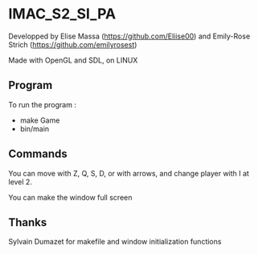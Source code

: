 # IMAC_S2_SI_PA

Developped by Elise Massa (https://github.com/Eliise00) and Emily-Rose Strich (https://github.com/emilyrosest)

Made with OpenGL and SDL, on LINUX

## Program

To run the program :

- make Game
- bin/main


## Commands 

You can move with Z, Q, S, D, or with arrows, and change player with I at level 2.

You can make the window full screen


## Thanks
Sylvain Dumazet for makefile and window initialization functions


